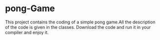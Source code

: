 # pong-Game
This project contains the coding of a simple pong game.All the description of the code is given in the classes.
Download the code and run it in your compiler and enjoy it.
